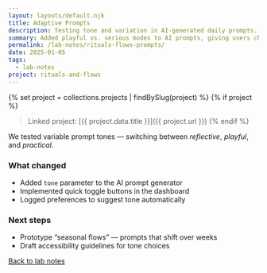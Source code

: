 ```yaml
---
layout: layouts/default.njk
title: Adaptive Prompts
description: Testing tone and variation in AI-generated daily prompts.
summary: Added playful vs. serious modes to AI prompts, giving users choice over tone.
permalink: /lab-notes/rituals-flows-prompts/
date: 2025-01-05
tags:
  - lab-notes
project: rituals-and-flows
---
```


{% set project = collections.projects | findBySlug(project) %}
{% if project %}

> Linked project: [{{ project.data.title }}]({{ project.url }})
> {% endif %}

We tested variable prompt tones — switching between _reflective_, _playful_, and _practical_.

### What changed

- Added `tone` parameter to the AI prompt generator
- Implemented quick toggle buttons in the dashboard
- Logged preferences to suggest tone automatically

### Next steps

- Prototype “seasonal flows” — prompts that shift over weeks
- Draft accessibility guidelines for tone choices

[Back to lab notes](/lab-notes/)
